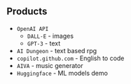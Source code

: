 ## Products
* `OpenAI API`
    * `DALL-E` - images
    * `GPT-3` - text
* `AI Dungeon` - text based rpg
* `copilot.github.com` - English to code
* `AIVA` - music generator
* `Huggingface` - ML models demo